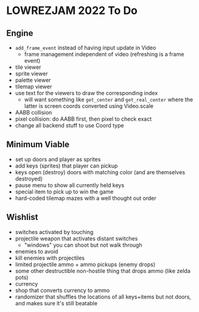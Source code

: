 # LOWREZJAM 2022 To Do
 
## Engine

- `add_frame_event` instead of having input update in Video
  - frame management independent of video (refreshing is a frame event)
- tile viewer
- sprite viewer
- palette viewer
- tilemap viewer
- use text for the viewers to draw the corresponding index
  - will want something like `get_center` and `get_real_center` where the latter is screen coords converted using Video.scale
- AABB collision
- pixel collision: do AABB first, then pixel to check exact
- change all backend stuff to use Coord type

## Minimum Viable

- set up doors and player as sprites
- add keys (sprites) that player can pickup
- keys open (destroy) doors with matching color (and are themselves destroyed)
- pause menu to show all currently held keys
- special item to pick up to win the game
- hard-coded tilemap mazes with a well thought out order

## Wishlist

- switches activated by touching
- projectile weapon that activates distant switches
  - "windows" you can shoot but not walk through
- enemies to avoid
- kill enemies with projectiles
- limited projectile ammo + ammo pickups (enemy drops)
- some other destructible non-hostile thing that drops ammo (like zelda pots)
- currency
- shop that converts currency to ammo
- randomizer that shuffles the locations of all keys+items but not doors, and makes sure it's still beatable
